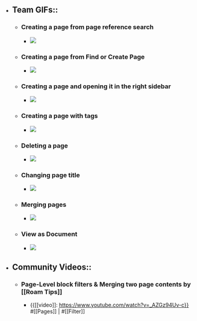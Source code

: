 - ## Team GIFs::
    - ### Creating a page from page reference search
        - ![](https://firebasestorage.googleapis.com/v0/b/firescript-577a2.appspot.com/o/imgs%2Fapp%2Fhelp-documentation%2FQ-8BrsvwE2.gif?alt=media&token=3aa3483a-7b12-4b85-9ac2-c1da0b6c542c)
    - ### Creating a page from Find or Create Page
        - ![](https://firebasestorage.googleapis.com/v0/b/firescript-577a2.appspot.com/o/imgs%2Fapp%2Fhelp-documentation%2FK70-B2KDjq.gif?alt=media&token=f292166d-b8cb-4d9c-838e-c11dd83e4eb5)
    - ### Creating a page and opening it in the right sidebar
        - ![](https://firebasestorage.googleapis.com/v0/b/firescript-577a2.appspot.com/o/imgs%2Fapp%2Fhelp-documentation%2F1bVd2VxOSY.gif?alt=media&token=529f75f8-4d68-4e54-9e91-8a0bd6a64767)
    - ### Creating a page with tags
        - ![](https://firebasestorage.googleapis.com/v0/b/firescript-577a2.appspot.com/o/imgs%2Fapp%2Fhelp-documentation%2F7iBu-QY5ZH.gif?alt=media&token=fcb11771-1890-4bc3-b838-a9cfb2ff60dc)
    - ### Deleting a page
        - ![](https://firebasestorage.googleapis.com/v0/b/firescript-577a2.appspot.com/o/imgs%2Fapp%2Fhelp-documentation%2FPLnij-w010.gif?alt=media&token=213053d2-2b93-4b81-af85-8190fd4d1a39)
    - ### Changing page title
        - ![](https://firebasestorage.googleapis.com/v0/b/firescript-577a2.appspot.com/o/imgs%2Fapp%2Fhelp-documentation%2F6zvavlgo4n.gif?alt=media&token=25b2fc8c-bbc7-4d2a-aa63-20cbb700613b)
    - ### Merging pages
        - ![](https://firebasestorage.googleapis.com/v0/b/firescript-577a2.appspot.com/o/imgs%2Fapp%2Fhelp-documentation%2FfDQuKQS5Vq.gif?alt=media&token=846f0a3f-405b-4d62-9655-b1e3e2ed7c81)
    - ### View as Document
        - ![](https://firebasestorage.googleapis.com/v0/b/firescript-577a2.appspot.com/o/imgs%2Fapp%2Fhelp-documentation%2Fw4PR8IRswb.gif?alt=media&token=6f8e2e22-6d16-4280-8100-321c0a02f4e0)
- ## Community Videos::
    - ### Page-Level block filters & Merging two page contents by [[Roam Tips]] 
        - {{[[video]]: https://www.youtube.com/watch?v=_AZGz94Uv-c}}
#[[Pages]] | #[[Filter]]

